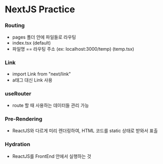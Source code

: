 # NextJS Practice

### Routing
- pages 폴더 안에 파일들로 라우팅
- index.tsx (default)
- 파일명 == 라우팅 주소 (ex: localhost:3000/temp) (temp.tsx)

### Link
- import Link from "next/link"
- a태그 대신 Link 사용

### useRouter
- route 할 때 사용하는 데이터들 관리 가능

### Pre-Rendering
- ReactJS와 다르게 미리 렌더링하여, HTML 코드를 static 상태로 받와서 표출

### Hydration
- ReactJS를 FrontEnd 안에서 실행하는 것

